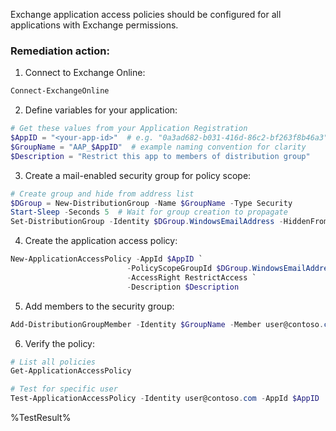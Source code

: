 Exchange application access policies should be configured for all applications with Exchange permissions.

### Remediation action:


1. Connect to Exchange Online:
```powershell
Connect-ExchangeOnline
```

2. Define variables for your application:
```powershell
# Get these values from your Application Registration
$AppID = "<your-app-id>"  # e.g. "0a3ad682-b031-416d-86c2-bf263f8b46a3"
$GroupName = "AAP_$AppID"  # example naming convention for clarity
$Description = "Restrict this app to members of distribution group"
```

3. Create a mail-enabled security group for policy scope:
```powershell
# Create group and hide from address list
$DGroup = New-DistributionGroup -Name $GroupName -Type Security
Start-Sleep -Seconds 5  # Wait for group creation to propagate
Set-DistributionGroup -Identity $DGroup.WindowsEmailAddress -HiddenFromAddressListsEnabled $true
```

4. Create the application access policy:
```powershell
New-ApplicationAccessPolicy -AppId $AppID `
                          -PolicyScopeGroupId $DGroup.WindowsEmailAddress `
                          -AccessRight RestrictAccess `
                          -Description $Description
```

5. Add members to the security group:
```powershell
Add-DistributionGroupMember -Identity $GroupName -Member user@contoso.com
```

6. Verify the policy:
```powershell
# List all policies
Get-ApplicationAccessPolicy

# Test for specific user
Test-ApplicationAccessPolicy -Identity user@contoso.com -AppId $AppID
```

<!--- Results --->
%TestResult%